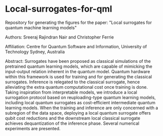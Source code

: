 # Local-surrogates-for-qml

Repository for generating the figures for the paper: "Local surrogates for quantum machine learning models"

Authors: Sreeraj Rajindran Nair and Christopher Ferrie

Affiliation: Centre for Quantum Software and Information, University of Technology Sydney, Australia

Abstract: Surrogates have been proposed as classical simulations of the pretrained quantum learning models, which are capable of mimicking the input-output relation inherent in the quantum model. Quantum hardware within this framework is used for training and for generating the classical surrogates. Inference is relegated to the classical surrogate, hence alleviating the extra quantum computational cost once training is done. Taking inspiration from interpretable models, we introduce a local surrogation protocol based on reuploading-type quantum learning models, including local quantum surrogates as cost-efficient intermediate quantum learning models. When the training and inference are only concerned with a subregion of the data space, deploying a local quantum surrogate offers qubit cost reductions and the downstream local classical surrogate achieves dequantization of the inference phase. Several numerical experiments are presented.
